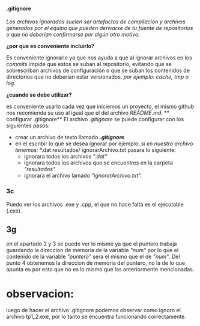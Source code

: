 #### .gitignore
_Los archivos ignorados suelen ser artefactos de compilación y archivos generados por el equipo que pueden derivarse de tu fuente de repositorios o que no deberían confirmarse por algún otro motivo._

**¿por que es conveniente incluirlo?**

Es conveniente ignorarlo ya que nos ayuda a que al ignorar archivos en los _commits_ impide que estos se suban  al repositorio, evitando que se sobrescriban archivos de configuración o que se suban los contenidos de directorios que no deberían estar versionados. _por ejemplo: cache, tmp o log_.

**¿cuando se debe utilizar?**

es conveniente usarlo cada vez que iniciemos un proyecto, el mismo github nos recomienda su uso al igual que el del archivo _README.md_.
** configurar .gitignore**
El archivo _.gitignore_ se puede configurar con los siguientes pasos:

- crear un archivo de texto llamado _**.gitignore**_
- en el escribir lo que se desea ignorar por ejemplo:
_si en nuestro archivo tenemos:_
*.dat
resultados/
ignorarArchivo.txt
pasara lo siguiente:
  - ignorara todos los archivos _".dat"_
  - ignorara todos los archivos que se encuentres en la carpeta _"resultados"_
  - ignorara el archivo lamado _"ignorarArchivo.txt"._
### 3c

 Puedo ver los archivos .exe y .cpp, el que no hace falta es el ejecutable (.exe).
  

## 3g

  en el apartado 2 y 3 se puede ver lo mismo ya que el puntero trabaja guardando la direccion de memoria de la variable _"num"_ por lo que el contenido de la variable _"puntero"_ sera el mismo que el de _"num"_. Del punto 4 obtenemos la direccion de memoria del puntero, no la de lo que apunta es por esto que no es lo mismo que las anteriormente mencionadas. 

# observacion:
luego de hacer el archivo .gitignore podemos observar como ignoro el archivo tp1_2.exe, por lo tanto se encuentra funcionando correctamente.